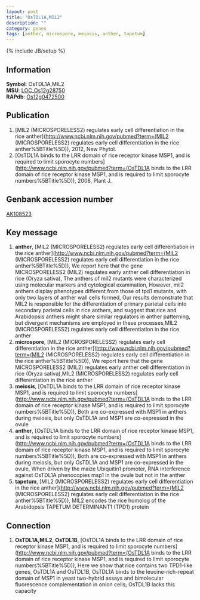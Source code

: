 ```yaml
---
layout: post
title: "OsTDL1A,MIL2"
description: ""
category: genes
tags: [anther, microspore, meiosis, anther, tapetum]
---
```

{% include JB/setup %}

## Information
__Symbol__: OsTDL1A,MIL2  
__MSU__: [LOC_Os12g28750](http://rice.plantbiology.msu.edu/cgi-bin/ORF_infopage.cgi?orf=LOC_Os12g28750)  
__RAPdb__: [Os12g0472500](http://rapdb.dna.affrc.go.jp/viewer/gbrowse_details/irgsp1?name=Os12g0472500)  

## Publication
1. [MIL2 (MICROSPORELESS2) regulates early cell differentiation in the rice anther](http://www.ncbi.nlm.nih.gov/pubmed?term=(MIL2 (MICROSPORELESS2) regulates early cell differentiation in the rice anther%5BTitle%5D)), 2012, New Phytol.
2. [OsTDL1A binds to the LRR domain of rice receptor kinase MSP1, and is required to limit sporocyte numbers](http://www.ncbi.nlm.nih.gov/pubmed?term=(OsTDL1A binds to the LRR domain of rice receptor kinase MSP1, and is required to limit sporocyte numbers%5BTitle%5D)), 2008, Plant J.

## Genbank accession number
[AK108523](http://www.ncbi.nlm.nih.gov/nuccore/AK108523)

## Key message
1. __anther__, [MIL2 (MICROSPORELESS2) regulates early cell differentiation in the rice anther](http://www.ncbi.nlm.nih.gov/pubmed?term=(MIL2 (MICROSPORELESS2) regulates early cell differentiation in the rice anther%5BTitle%5D)),  We report here that the gene MICROSPORELESS2 (MIL2) regulates early anther cell differentiation in rice (Oryza sativa), The anthers of mil2 mutants were characterized using molecular markers and cytological examination, However, mil2 anthers display phenotypes different from those of tpd1 mutants, with only two layers of anther wall cells formed, Our results demonstrate that MIL2 is responsible for the differentiation of primary parietal cells into secondary parietal cells in rice anthers, and suggest that rice and Arabidopsis anthers might share similar regulators in anther patterning, but divergent mechanisms are employed in these processes,MIL2 (MICROSPORELESS2) regulates early cell differentiation in the rice anther
2. __microspore__, [MIL2 (MICROSPORELESS2) regulates early cell differentiation in the rice anther](http://www.ncbi.nlm.nih.gov/pubmed?term=(MIL2 (MICROSPORELESS2) regulates early cell differentiation in the rice anther%5BTitle%5D)),  We report here that the gene MICROSPORELESS2 (MIL2) regulates early anther cell differentiation in rice (Oryza sativa),MIL2 (MICROSPORELESS2) regulates early cell differentiation in the rice anther
3. __meiosis__, [OsTDL1A binds to the LRR domain of rice receptor kinase MSP1, and is required to limit sporocyte numbers](http://www.ncbi.nlm.nih.gov/pubmed?term=(OsTDL1A binds to the LRR domain of rice receptor kinase MSP1, and is required to limit sporocyte numbers%5BTitle%5D)),  Both are co-expressed with MSP1 in anthers during meiosis, but only OsTDL1A and MSP1 are co-expressed in the ovule
4. __anther__, [OsTDL1A binds to the LRR domain of rice receptor kinase MSP1, and is required to limit sporocyte numbers](http://www.ncbi.nlm.nih.gov/pubmed?term=(OsTDL1A binds to the LRR domain of rice receptor kinase MSP1, and is required to limit sporocyte numbers%5BTitle%5D)),  Both are co-expressed with MSP1 in anthers during meiosis, but only OsTDL1A and MSP1 are co-expressed in the ovule, When driven by the maize Ubiquitin1 promoter, RNA interference against OsTDL1A phenocopies msp1 in the ovule but not in the anther
5. __tapetum__, [MIL2 (MICROSPORELESS2) regulates early cell differentiation in the rice anther](http://www.ncbi.nlm.nih.gov/pubmed?term=(MIL2 (MICROSPORELESS2) regulates early cell differentiation in the rice anther%5BTitle%5D)),  MIL2 encodes the rice homolog of the Arabidopsis TAPETUM DETERMINANT1 (TPD1) protein

## Connection
1. __OsTDL1A,MIL2__, __OsTDL1B__, [OsTDL1A binds to the LRR domain of rice receptor kinase MSP1, and is required to limit sporocyte numbers](http://www.ncbi.nlm.nih.gov/pubmed?term=(OsTDL1A binds to the LRR domain of rice receptor kinase MSP1, and is required to limit sporocyte numbers%5BTitle%5D)),  Here we show that rice contains two TPD1-like genes, OsTDL1A and OsTDL1B, OsTDL1A binds to the leucine-rich-repeat domain of MSP1 in yeast two-hybrid assays and bimolecular fluorescence complementation in onion cells; OsTDL1B lacks this capacity


